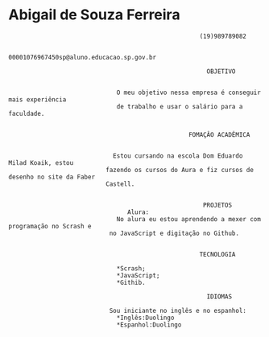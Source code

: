  # Abigail de Souza Ferreira
                                                         (19)989789082

                                           00001076967450sp@aluno.educacao.sp.gov.br

                                                           OBJETIVO


                                  O meu objetivo nessa empresa é conseguir mais experiência
                                  de trabalho e usar o salário para a faculdade.


                                                      FOMAÇÂO ACADÊMICA


                                 Estou cursando na escola Dom Eduardo Milad Koaik, estou 
                               fazendo os cursos do Aura e fiz cursos de desenho no site da Faber
                               Castell.


                                                          PROJETOS
                                     Alura:
                                  No alura eu estou aprendendo a mexer com programação no Scrash e
                                no JavaScript e digitação no Github.


                                                         TECNOLOGIA

                                  *Scrash;
                                  *JavaScript;
                                  *Githib.

                                                           IDIOMAS

                                Sou iniciante no inglês e no espanhol:
                                  *Inglês:Duolingo
                                  *Espanhol:Duolingo
                                                   
